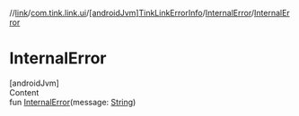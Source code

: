 //[link](../../../index.md)/[com.tink.link.ui](../../index.md)/[[androidJvm]TinkLinkErrorInfo](../index.md)/[InternalError](index.md)/[InternalError](-internal-error.md)



# InternalError  
[androidJvm]  
Content  
fun [InternalError](-internal-error.md)(message: [String](https://kotlinlang.org/api/latest/jvm/stdlib/kotlin/-string/index.html))  



